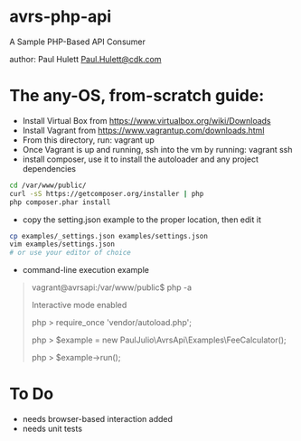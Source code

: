 avrs-php-api
============

A Sample PHP-Based API Consumer

author: Paul Hulett Paul.Hulett@cdk.com

# The any-OS, from-scratch guide:
- Install Virtual Box from https://www.virtualbox.org/wiki/Downloads
- Install Vagrant from https://www.vagrantup.com/downloads.html
- From this directory, run: vagrant up
- Once Vagrant is up and running, ssh into the vm by running: vagrant ssh
- install composer, use it to install the autoloader and any project dependencies
```bash
cd /var/www/public/
curl -sS https://getcomposer.org/installer | php
php composer.phar install
```
- copy the setting.json example to the proper location, then edit it
```bash
cp examples/_settings.json examples/settings.json
vim examples/settings.json
# or use your editor of choice
```
- command-line execution example
> vagrant@avrsapi:/var/www/public$ php -a
>
> Interactive mode enabled
>
> php > require_once 'vendor/autoload.php';
>
> php > $example = new PaulJulio\AvrsApi\Examples\FeeCalculator();
>
> php > $example->run();

# To Do
- needs browser-based interaction added
- needs unit tests